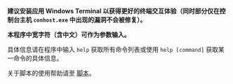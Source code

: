 **建议安装应用 Windows Terminal 以获得更好的终端交互体验（同时部分仅在控制台主机 `conhost.exe` 中出现的漏洞不会被修复）。**

**本程序中宽字符（含中文）可作为参数输入。**

具体信息请在程序中输入 `help` 获取所有命令列表或使用 `help [command]` 获取某一命令的具体信息。

关于脚本的使用帮助请至 [脚本](./Scripts)。